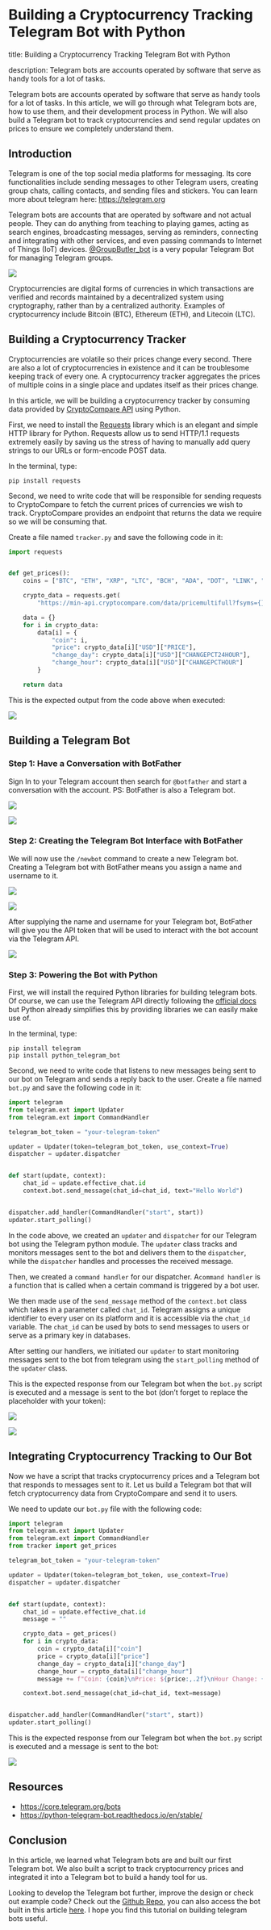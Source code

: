 # Building a Cryptocurrency Tracking Telegram Bot with Python

title: Building a Cryptocurrency Tracking Telegram Bot with Python

description: Telegram bots are accounts operated by software that serve as handy tools for a lot of tasks.

Telegram bots are accounts operated by software that serve as handy tools for a lot of tasks. In this article, we will go through what Telegram bots are, how to use them, and their development process in Python. We will also build a Telegram bot to track cryptocurrencies and send regular updates on prices to ensure we completely understand them.

## Introduction

Telegram is one of the top social media platforms for messaging. Its core functionalities include sending messages to other Telegram users, creating group chats, calling contacts, and sending files and stickers. You can learn more about telegram here: <https://telegram.org>

Telegram bots are accounts that are operated by software and not actual people. They can do anything from teaching to playing games, acting as search engines, broadcasting messages, serving as reminders, connecting and integrating with other services, and even passing commands to Internet of Things (IoT) devices. [@GroupButler_bot](https://t.me/groupbutler_bot) is a very popular Telegram Bot for managing Telegram groups.

![](/engineering-education/cryptocurrency-tracking-telegram-bot/ngcq6rvjxrpoibsspq9g.png)

Cryptocurrencies are digital forms of currencies in which transactions are verified and records maintained by a decentralized system using cryptography, rather than by a centralized authority. Examples of cryptocurrency include Bitcoin (BTC), Ethereum (ETH), and Litecoin (LTC).

## Building a Cryptocurrency Tracker

Cryptocurrencies are volatile so their prices change every second. There are also a lot of cryptocurrencies in existence and it can be troublesome keeping track of every one. A cryptocurrency tracker aggregates the prices of multiple coins in a single place and updates itself as their prices change.

In this article, we will be building a cryptocurrency tracker by consuming data provided by [CryptoCompare API](https://min-api.cryptocompare.com) using Python.

First, we need to install the [Requests](https://requests.readthedocs.io/en/master/) library which is an elegant and simple HTTP library for Python. Requests allow us to send HTTP/1.1 requests extremely easily by saving us the stress of having to manually add query strings to our URLs or form-encode POST data.

In the terminal, type:

```
pip install requests
```

Second, we need to write code that will be responsible for sending requests to CryptoCompare to fetch the current prices of currencies we wish to track. CryptoCompare provides an endpoint that returns the data we require so we will be consuming that.

Create a file named `tracker.py` and save the following code in it:

```python
import requests


def get_prices():
    coins = ["BTC", "ETH", "XRP", "LTC", "BCH", "ADA", "DOT", "LINK", "BNB", "XLM"]

    crypto_data = requests.get(
        "https://min-api.cryptocompare.com/data/pricemultifull?fsyms={}&tsyms=USD".format(",".join(coins))).json()["RAW"]

    data = {}
    for i in crypto_data:
        data[i] = {
            "coin": i,
            "price": crypto_data[i]["USD"]["PRICE"],
            "change_day": crypto_data[i]["USD"]["CHANGEPCT24HOUR"],
            "change_hour": crypto_data[i]["USD"]["CHANGEPCTHOUR"]
        }

    return data
```

This is the expected output from the code above when executed:

![](/engineering-education/cryptocurrency-tracking-telegram-bot/2en1wn0m-8gcycfjmtvs.png)

## Building a Telegram Bot

### Step 1: Have a Conversation with BotFather

Sign In to your Telegram account then search for `@botfather` and start a conversation with the account. PS: BotFather is also a Telegram bot.

![](/engineering-education/cryptocurrency-tracking-telegram-bot/2frh-rcjna_zv5g1epn7.png)

![](/engineering-education/cryptocurrency-tracking-telegram-bot/ru4lx8fvo0u5nnmmp5bj.png)

### Step 2: Creating the Telegram Bot Interface with BotFather

We will now use the `/newbot` command to create a new Telegram bot. Creating a Telegram bot with BotFather means you assign a name and username to it.

![](/engineering-education/cryptocurrency-tracking-telegram-bot/w9cqynzuungmtirs_gg6.png)

![](/engineering-education/cryptocurrency-tracking-telegram-bot/a6kvxsmfgq_slhwtwp5z.png)

After supplying the name and username for your Telegram bot, BotFather will give you the API token that will be used to interact with the bot account via the Telegram API.

![](/engineering-education/cryptocurrency-tracking-telegram-bot/drowpxw1kqxlc2sw7ct8.png)

### Step 3: Powering the Bot with Python

First, we will install the required Python libraries for building telegram bots. Of course, we can use the Telegram API directly following the [official docs](https://core.telegram.org/bots) but Python already simplifies this by providing libraries we can easily make use of.

In the terminal, type:

```
pip install telegram
pip install python_telegram_bot
```

Second, we need to write code that listens to new messages being sent to our bot on Telegram and sends a reply back to the user. Create a file named `bot.py` and save the following code in it:

```python
import telegram
from telegram.ext import Updater
from telegram.ext import CommandHandler

telegram_bot_token = "your-telegram-token"

updater = Updater(token=telegram_bot_token, use_context=True)
dispatcher = updater.dispatcher


def start(update, context):
    chat_id = update.effective_chat.id
    context.bot.send_message(chat_id=chat_id, text="Hello World")


dispatcher.add_handler(CommandHandler("start", start))
updater.start_polling()
```

In the code above, we created an `updater` and `dispatcher` for our Telegram bot using the Telegram python module. The `updater` class tracks and monitors messages sent to the bot and delivers them to the `dispatcher`, while the `dispatcher` handles and processes the received message.

Then, we created a `command handler` for our dispatcher. A`command handler` is a function that is called when a certain command is triggered by a bot user.

We then made use of the `send_message` method of the `context.bot` class which takes in a parameter called `chat_id`. Telegram assigns a unique identifier to every user on its platform and it is accessible via the `chat_id` variable. The `chat_id` can be used by bots to send messages to users or serve as a primary key in databases.

After setting our handlers, we initiated our `updater` to start monitoring messages sent to the bot from telegram using the `start_polling` method of the `updater` class.

This is the expected response from our Telegram bot when the `bot.py` script is executed and a message is sent to the bot (don’t forget to replace the placeholder with your token):

![](/engineering-education/cryptocurrency-tracking-telegram-bot/iqzwzfv5gdstworaokgj.png)

![](/engineering-education/cryptocurrency-tracking-telegram-bot/3svqucj7ez1ntgridksb.png)

## Integrating Cryptocurrency Tracking to Our Bot

Now we have a script that tracks cryptocurrency prices and a Telegram bot that responds to messages sent to it. Let us build a Telegram bot that will fetch cryptocurrency data from CryptoCompare and send it to users.

We need to update our `bot.py` file with the following code:

```python
import telegram
from telegram.ext import Updater
from telegram.ext import CommandHandler
from tracker import get_prices

telegram_bot_token = "your-telegram-token"

updater = Updater(token=telegram_bot_token, use_context=True)
dispatcher = updater.dispatcher


def start(update, context):
    chat_id = update.effective_chat.id
    message = ""

    crypto_data = get_prices()
    for i in crypto_data:
        coin = crypto_data[i]["coin"]
        price = crypto_data[i]["price"]
        change_day = crypto_data[i]["change_day"]
        change_hour = crypto_data[i]["change_hour"]
        message += f"Coin: {coin}\nPrice: ${price:,.2f}\nHour Change: {change_hour:.3f}%\nDay Change: {change_day:.3f}%\n\n"

    context.bot.send_message(chat_id=chat_id, text=message)


dispatcher.add_handler(CommandHandler("start", start))
updater.start_polling()
```

This is the expected response from our Telegram bot when the `bot.py` script is executed and a message is sent to the bot:

![](/engineering-education/cryptocurrency-tracking-telegram-bot/foniwp8tirtgmrqugcxc.png)

## Resources


* <https://core.telegram.org/bots>
* <https://python-telegram-bot.readthedocs.io/en/stable/>

## Conclusion

In this article, we learned what Telegram bots are and built our first Telegram bot. We also built a script to track cryptocurrency prices and integrated it into a Telegram bot to build a handy tool for us.

Looking to develop the Telegram bot further, improve the design or check out example code? Check out the [Github Repo](https://github.com/LordGhostX/telegram-crypto-tracker), you can also access the bot built in this article [here](https://t.me/lordghostx_cryptobot). I hope you find this tutorial on building telegram bots useful.

